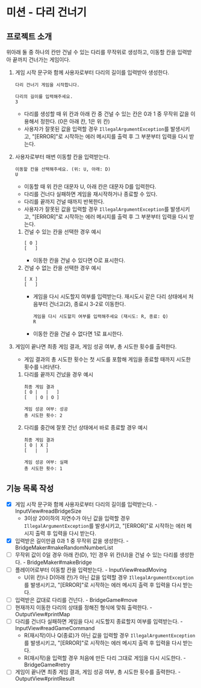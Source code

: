 # 미션 - 다리 건너기

## 프로젝트 소개

위아래 둘 중 하나의 칸만 건널 수 있는 다리를 무작위로 생성하고, 이동할 칸을 입력받아 끝까지 건너가는 게임이다.

1. 게임 시작 문구와 함께 사용자로부터 다리의 길이를 입력받아 생성한다.
    ```
    다리 건너기 게임을 시작합니다.

    다리의 길이를 입력해주세요.
    3
    ```
    - 다리를 생성할 때 위 칸과 아래 칸 중 건널 수 있는 칸은 0과 1 중 무작위 값을 이용해서 정한다. (0은 아래 칸, 1은 위 칸)
    - 사용자가 잘못된 값을 입력할 경우 `IllegalArgumentException`를 발생시키고, "[ERROR]"로 시작하는 에러 메시지를 출력 후 그 부분부터 입력을 다시 받는다.

2. 사용자로부터 매번 이동할 칸을 입력받는다.
    ```
    이동할 칸을 선택해주세요. (위: U, 아래: D)
    U
    ```
    - 이동할 때 위 칸은 대문자 U, 아래 칸은 대문자 D를 입력한다.
    - 다리를 건너다 실패하면 게임을 재시작하거나 종료할 수 있다.
    - 다리를 끝까지 건널 때까지 반복한다.
    - 사용자가 잘못된 값을 입력할 경우 `IllegalArgumentException`를 발생시키고, "[ERROR]"로 시작하는 에러 메시지를 출력 후 그 부분부터 입력을 다시 받는다.
    1. 건널 수 있는 칸을 선택한 경우 예시
        ```
        [ O ]
        [   ]
        ```
       - 이동한 칸을 건널 수 있다면 O로 표시한다. 
    2. 건널 수 없는 칸을 선택한 경우 예시
        ```
        [ X ]
        [   ]
        ```
        - 게임을 다시 시도할지 여부를 입력받는다. 재시도시 같은 다리 상태에서 처음부터 건너고(2), 종료시 3-2로 이동한다.
            ```
            게임을 다시 시도할지 여부를 입력해주세요 (재시도: R, 종료: Q)
            R
            ```
       - 이동한 칸을 건널 수 없다면 1로 표시한다.

3. 게임이 끝나면 최종 게임 결과, 게임 성공 여부, 총 시도한 횟수를 출력한다.
    - 게임 결과의 총 시도한 횟수는 첫 시도를 포함해 게임을 종료할 때까지 시도한 횟수를 나타낸다.
    1. 다리를 끝까지 건넜을 경우 예시
        ```
        최종 게임 결과
        [ O |   |   ]
        [   | O | O ]

        게임 성공 여부: 성공
        총 시도한 횟수: 2
        ```
    2. 다리를 중간에 잘못 건넌 상태에서 바로 종료할 경우 예시
        ```
        최종 게임 결과
        [ O | X ]
        [   |   ]

        게임 성공 여부: 실패
        총 시도한 횟수: 1
        ```

## 기능 목록 작성
- [x] 게임 시작 문구와 함께 사용자로부터 다리의 길이를 입력받는다. - InputView#readBridgeSize
    - 3이상 20이하의 자연수가 아닌 값을 입력할 경우 `IllegalArgumentException`를 발생시키고, "[ERROR]"로 시작하는 에러 메시지 출력 후 입력을 다시 받는다.
- [x] 입력받은 길이만큼 0과 1 중 무작위 값을 생성한다. - BridgeMaker#makeRandomNumberList
- [ ] 무작위 값이 0일 경우 아래 칸(D), 1인 경우 위 칸(U)을 건널 수 있는 다리를 생성한다. - BridgeMaker#makeBridge
- [ ] 플레이어로부터 이동할 칸을 입력받는다. - InputView#readMoving
    - U(위 칸)나 D(아래 칸)가 아닌 값을 입력할 경우 `IllegalArgumentException`를 발생시키고, "[ERROR]"로 시작하는 에러 메시지 출력 후 입력을 다시 받는다.
- [ ] 입력받은 값대로 다리를 건넌다. - BridgeGame#move
- [ ] 현재까지 이동한 다리의 상태를 정해진 형식에 맞춰 출력한다. - OutputView#printMap
- [ ] 다리를 건너다 실패하면 게임을 다시 시도할지 종료할지 여부를 입력받는다. - InputView#readGameCommand
    - R(재시작)이나 Q(종료)가 아닌 값을 입력할 경우 `IllegalArgumentException`를 발생시키고, "[ERROR]"로 시작하는 에러 메시지 출력 후 입력을 다시 받는다.
    - R(재시작)을 입력할 경우 처음에 만든 다리 그대로 게임을 다시 시도한다. - BridgeGame#retry
- [ ] 게임이 끝나면 최종 게임 결과, 게임 성공 여부, 총 시도한 횟수를 출력한다. - OutputView#printResult